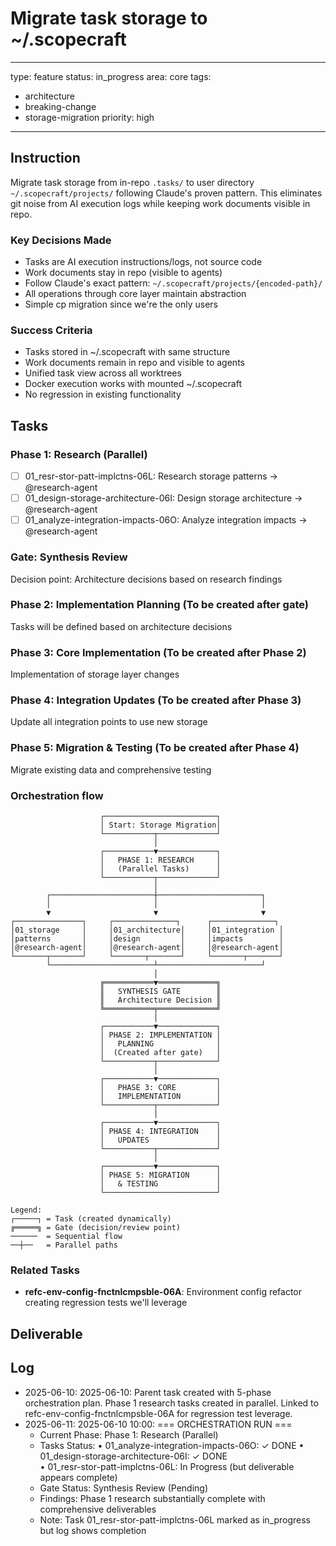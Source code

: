 # Migrate task storage to ~/.scopecraft

---
type: feature
status: in_progress
area: core
tags:
  - architecture
  - breaking-change
  - storage-migration
priority: high
---


## Instruction
Migrate task storage from in-repo `.tasks/` to user directory `~/.scopecraft/projects/` following Claude's proven pattern. This eliminates git noise from AI execution logs while keeping work documents visible in repo.

### Key Decisions Made
- Tasks are AI execution instructions/logs, not source code
- Work documents stay in repo (visible to agents)
- Follow Claude's exact pattern: `~/.scopecraft/projects/{encoded-path}/`
- All operations through core layer maintain abstraction
- Simple cp migration since we're the only users

### Success Criteria
- Tasks stored in ~/.scopecraft with same structure
- Work documents remain in repo and visible to agents
- Unified task view across all worktrees
- Docker execution works with mounted ~/.scopecraft
- No regression in existing functionality

## Tasks
### Phase 1: Research (Parallel)
- [ ] 01_resr-stor-patt-implctns-06L: Research storage patterns → @research-agent
- [ ] 01_design-storage-architecture-06I: Design storage architecture → @research-agent  
- [ ] 01_analyze-integration-impacts-06O: Analyze integration impacts → @research-agent

### Gate: Synthesis Review
Decision point: Architecture decisions based on research findings

### Phase 2: Implementation Planning (To be created after gate)
Tasks will be defined based on architecture decisions

### Phase 3: Core Implementation (To be created after Phase 2)
Implementation of storage layer changes

### Phase 4: Integration Updates (To be created after Phase 3)
Update all integration points to use new storage

### Phase 5: Migration & Testing (To be created after Phase 4)
Migrate existing data and comprehensive testing

### Orchestration flow
```
                    ┌─────────────────────────┐
                    │ Start: Storage Migration│
                    └───────────┬─────────────┘
                                │
                    ┌───────────▼─────────────┐
                    │   PHASE 1: RESEARCH     │
                    │   (Parallel Tasks)      │
                    └───────────┬─────────────┘
                                │
        ┌───────────────────────┼───────────────────────┐
        │                       │                       │
        ▼                       ▼                       ▼
┌───────────────┐     ┌──────────────┐      ┌──────────────┐
│01_storage     │     │01_architecture│     │01_integration │
│patterns       │     │design         │     │impacts        │
│@research-agent│     │@research-agent│     │@research-agent│
└───────┬───────┘     └───────┬───────┘     └───────┬───────┘
        └───────────────────────┴───────────────────────┘
                                │
                    ╔═══════════▼═════════════╗
                    ║   SYNTHESIS GATE        ║
                    ║   Architecture Decision ║
                    ╚═══════════╤═════════════╝
                                │
                    ┌───────────▼─────────────┐
                    │ PHASE 2: IMPLEMENTATION │
                    │   PLANNING              │
                    │  (Created after gate)   │
                    └───────────┬─────────────┘
                                │
                    ┌───────────▼─────────────┐
                    │   PHASE 3: CORE         │
                    │   IMPLEMENTATION        │
                    └───────────┬─────────────┘
                                │
                    ┌───────────▼─────────────┐
                    │ PHASE 4: INTEGRATION    │
                    │   UPDATES               │
                    └───────────┬─────────────┘
                                │
                    ┌───────────▼─────────────┐
                    │ PHASE 5: MIGRATION      │
                    │   & TESTING             │
                    └─────────────────────────┘

Legend:
┌─────┐ = Task (created dynamically)
╔═════╗ = Gate (decision/review point)
──────  = Sequential flow
──┼──   = Parallel paths
```

### Related Tasks
- **refc-env-config-fnctnlcmpsble-06A**: Environment config refactor creating regression tests we'll leverage

## Deliverable

## Log
- 2025-06-10: 2025-06-10: Parent task created with 5-phase orchestration plan. Phase 1 research tasks created in parallel. Linked to refc-env-config-fnctnlcmpsble-06A for regression test leverage.
- 2025-06-11: 2025-06-10 10:00: === ORCHESTRATION RUN ===
  - Current Phase: Phase 1: Research (Parallel)
  - Tasks Status:
    • 01_analyze-integration-impacts-06O: ✓ DONE
    • 01_design-storage-architecture-06I: ✓ DONE  
    • 01_resr-stor-patt-implctns-06L: In Progress (but deliverable appears complete)
  - Gate Status: Synthesis Review (Pending)
  - Findings: Phase 1 research substantially complete with comprehensive deliverables
  - Note: Task 01_resr-stor-patt-implctns-06L marked as in_progress but log shows completion
